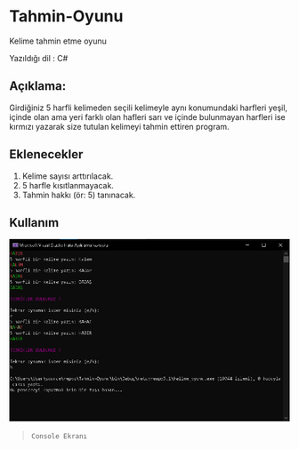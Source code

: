# Tahmin-Oyunu
Kelime tahmin etme oyunu

Yazıldığı dil : C#

## Açıklama:
Girdiğiniz 5 harfli kelimeden seçili kelimeyle aynı konumundaki harfleri yeşil, içinde olan ama yeri farklı olan hafleri sarı ve içinde bulunmayan harfleri ise kırmızı yazarak size tutulan kelimeyi tahmin ettiren program.


## Eklenecekler
1) Kelime sayısı arttırılacak.
2) 5 harfle kısıtlanmayacak.
3) Tahmin hakkı (ör: 5) tanınacak.


## Kullanım

![Console Ekranı](https://github.com/Hamza-Eren/Tahmin-Oyunu/blob/main/kullanım/ornek.png)
> `Console Ekranı`
